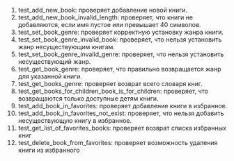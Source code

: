 1. test_add_new_book: проверяет добавление новой книги.
2. test_add_new_book_invalid_length: проверяет, что книги не добавляются, если имя пустое или превышает 40 символов.
3. test_set_book_genre: проверяет корректную установку жанра книги.
4. test_set_book_genre_invalid_book: проверяет, что нельзя установить жанр несуществующим книгам.
5. test_set_book_genre_invalid_genre: проверяет, что нельзя установить несуществующий жанр.
6. test_get_book_genre: проверяет, что правильно возвращается жанр для указанной книги.
7. test_get_books_genre: проверяет возврат всего словаря книг.
8. test_get_books_for_children_book_is_for_children: проверяет, что возвращаются только доступные детям книги.
9. test_add_book_in_favorites: проверяет добавление книги в избранное.
10. test_add_book_in_favorites_not_exist: проверяет, что нельзя добавить несуществующую книгу в избранное.
11. test_get_list_of_favorites_books: проверяет возврат списка избранных книг
12. test_delete_book_from_favorites: проверяет возможность удаления книги из избранного